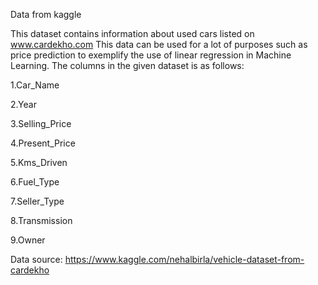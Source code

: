 Data from kaggle

This dataset contains information about used cars listed on www.cardekho.com
This data can be used for a lot of purposes such as price prediction to exemplify the use of linear regression in Machine Learning.
The columns in the given dataset is as follows:

1.Car_Name

2.Year

3.Selling_Price

4.Present_Price

5.Kms_Driven

6.Fuel_Type

7.Seller_Type

8.Transmission

9.Owner

Data source: https://www.kaggle.com/nehalbirla/vehicle-dataset-from-cardekho

